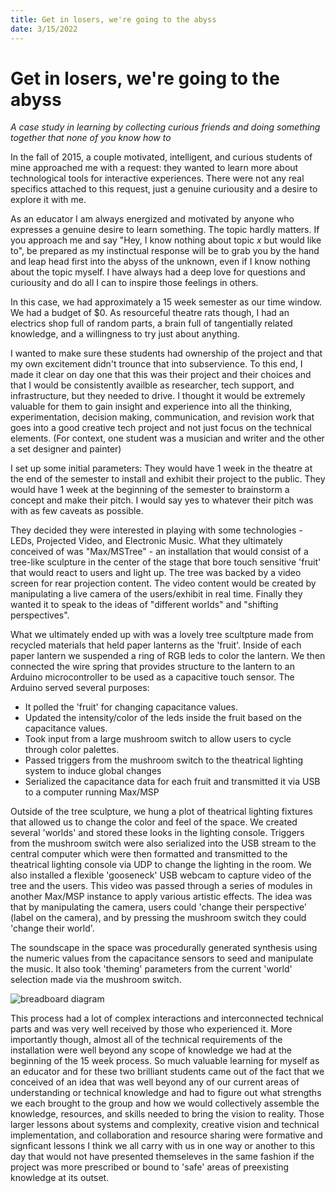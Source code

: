 ```yaml
---
title: Get in losers, we're going to the abyss
date: 3/15/2022
---
```


# Get in losers, we're going to the abyss
*A case study in learning by collecting curious friends and doing something together that none of you know how to*

In the fall of 2015, a couple motivated, intelligent, and curious students of mine approached me with a request: 
they wanted to learn more about technological tools for interactive experiences. There were not any real specifics attached to this request, just a genuine curiousity and a desire to explore it with me. 

As an educator I am always energized and motivated by anyone who expresses a genuine desire to learn something. The topic hardly matters. If you approach me and say "Hey, I know nothing about topic *x* but would like to", be prepared as my instinctual response will be to grab you by the hand and leap head first into the abyss of the unknown, even if I know nothing about the topic myself. I have always had a deep love for questions and curiousity and do all I can to inspire those feelings in others. 

In this case, we had approximately a 15 week semester as our time window. We had a budget of $0. As resourceful theatre rats though, I had an electrics shop full of random parts, a brain full of tangentially related knowledge, and a willingness to try just about anything. 

I wanted to make sure these students had ownership of the project and that my own excitement didn't trounce that into subservience. To this end, I made it clear on day one that this was their project and their choices and that I would be consistently availble as researcher, tech support, and infrastructure, but they needed to drive. I thought it would be extremely valuable for them to gain insight and experience into all the thinking, experimentation, decision making, communication, and revision work that goes into a good creative tech project and not just focus on the technical elements. (For context, one student was a musician and writer and the other a set designer and painter)

I set up some initial parameters:
They would have 1 week in the theatre at the end of the semester to install and exhibit their project to the public.
They would have 1 week at the beginning of the semester to brainstorm a concept and make their pitch.
I would say yes to whatever their pitch was with as few caveats as possible.

They decided they were interested in playing with some technologies - LEDs, Projected Video, and Electronic Music. What they ultimately conceived of was "Max/MSTree" - an installation that would consist of a tree-like sculpture in the center of the stage that bore touch sensitive 'fruit' that would react to users and light up. The tree was backed by a video screen for rear projection content. The video content would be created by manipulating a live camera of the users/exhibit in real time. Finally they wanted it to speak to the ideas of "different worlds" and "shifting perspectives". 

What we ultimately ended up with was a lovely tree scultpture made from recycled materials that held paper lanterns as the 'fruit'. Inside of each paper lantern we suspended a ring of RGB leds to color the lantern. We then connected the wire spring that provides structure to the lantern to an Arduino microcontroller to be used as a capacitive touch sensor. The Arduino served several purposes:
 - It polled the 'fruit' for changing capacitance values.
 - Updated the intensity/color of the leds inside the fruit based on the capacitance values. 
 - Took input from a large mushroom switch to allow users to cycle through color palettes.
 - Passed triggers from the mushroom switch to the theatrical lighting system to induce global changes
 - Serialized the capacitance data for each fruit and transmitted it via USB to a computer running Max/MSP
 
Outside of the tree sculpture, we hung a plot of theatrical lighting fixtures that allowed us to change the color and feel of the space. We created several 'worlds' and stored these looks in the lighting console. Triggers from the mushroom switch were also serialized into the USB stream to the central computer which were then formatted and transmitted to the theatrical lighting console via UDP to change the lighting in the room. We also installed a flexible 'gooseneck' USB webcam to capture video of the tree and the users. This video was passed through a series of modules in another Max/MSP instance to apply various artistic effects. The idea was that by manipulating the camera, users could 'change their perspective' (label on the camera), and by pressing the mushroom switch they could 'change their world'. 

The soundscape in the space was procedurally generated synthesis using the numeric values from the capacitance sensors to seed and manipulate the music. It also took 'theming' parameters from the current 'world' selection made via the mushroom switch. 

![breadboard diagram]('BreadboardHookup.pdf')

This process had a lot of complex interactions and interconnected technical parts and was very well received by those who experienced it. More importantly though, almost all of the technical requirements of the installation were well beyond any scope of knowledge we had at the beginning of the 15 week process. So much valuable learning for myself as an educator and for these two brilliant students came out of the fact that we conceived of an idea that was well beyond any of our current areas of understanding or technical knowledge and had to figure out what strengths we each brought to the group and how we would collectively assemble the knowledge, resources, and skills needed to bring the vision to reality. Those larger lessons about systems and complexity, creative vision and technical implementation, and collaboration and resource sharing were formative and signficant lessons I think we all carry with us in one way or another to this day that would not have presented themseleves in the same fashion if the project was more prescribed or bound to 'safe' areas of preexisting knowledge at its outset. 
